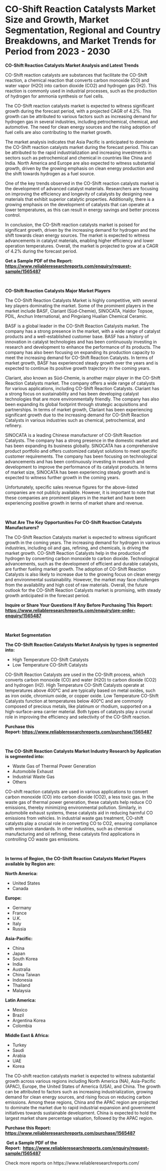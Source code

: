 <p><h1>CO-Shift Reaction Catalysts Market Size and Growth, Market Segmentation, Regional and Country Breakdowns, and Market Trends for Period from 2023 -  2030</h1></p><p><strong>CO-Shift Reaction Catalysts Market Analysis and Latest Trends</strong></p>
<p><p>CO-Shift reaction catalysts are substances that facilitate the CO-Shift reaction, a chemical reaction that converts carbon monoxide (CO) and water vapor (H2O) into carbon dioxide (CO2) and hydrogen gas (H2). This reaction is commonly used in industrial processes, such as the production of hydrogen for ammonia synthesis or fuel cells.</p><p>The CO-Shift reaction catalysts market is expected to witness significant growth during the forecast period, with a projected CAGR of 4.2%. This growth can be attributed to various factors such as increasing demand for hydrogen gas in several industries, including petrochemical, chemical, and automotive. The need for clean energy sources and the rising adoption of fuel cells are also contributing to the market growth.</p><p>The market analysis indicates that Asia Pacific is anticipated to dominate the CO-Shift reaction catalysts market during the forecast period. This can be attributed to the rapid industrialization and increasing investments in sectors such as petrochemical and chemical in countries like China and India. North America and Europe are also expected to witness substantial growth, driven by the growing emphasis on clean energy production and the shift towards hydrogen as a fuel source.</p><p>One of the key trends observed in the CO-Shift reaction catalysts market is the development of advanced catalyst materials. Researchers are focusing on improving the efficiency and longevity of catalysts by designing new materials that exhibit superior catalytic properties. Additionally, there is a growing emphasis on the development of catalysts that can operate at lower temperatures, as this can result in energy savings and better process control.</p><p>In conclusion, the CO-Shift reaction catalysts market is poised for significant growth, driven by the increasing demand for hydrogen and the shift towards clean energy sources. The market is expected to witness advancements in catalyst materials, enabling higher efficiency and lower operation temperatures. Overall, the market is projected to grow at a CAGR of 4.2% during the forecast period.</p></p>
<p><strong>Get a Sample PDF of the Report:&nbsp; <a href="https://www.reliableresearchreports.com/enquiry/request-sample/1565487">https://www.reliableresearchreports.com/enquiry/request-sample/1565487</a></strong></p>
<p>&nbsp;</p>
<p><strong>CO-Shift Reaction Catalysts Major Market Players</strong></p>
<p><p>The CO-Shift Reaction Catalysts Market is highly competitive, with several key players dominating the market. Some of the prominent players in the market include BASF, Clariant (Süd-Chemie), SINOCATA, Haldor Topsoe, PDIL, Anchun International, and Pingxiang Hualian Chemical Ceramic.</p><p>BASF is a global leader in the CO-Shift Reaction Catalysts market. The company has a strong presence in the market, with a wide range of catalyst products and a well-established customer base. BASF has a history of innovation in catalyst technologies and has been continuously investing in research and development to enhance the performance of its products. The company has also been focusing on expanding its production capacity to meet the increasing demand for CO-Shift Reaction Catalysts. In terms of market growth, BASF has experienced steady growth over the years and is expected to continue its positive growth trajectory in the coming years.</p><p>Clariant, also known as Süd-Chemie, is another major player in the CO-Shift Reaction Catalysts market. The company offers a wide range of catalysts for various applications, including CO-Shift Reaction Catalysts. Clariant has a strong focus on sustainability and has been developing catalyst technologies that are more environmentally friendly. The company has also been expanding its global footprint through strategic acquisitions and partnerships. In terms of market growth, Clariant has been experiencing significant growth due to the increasing demand for CO-Shift Reaction Catalysts in various industries such as chemical, petrochemical, and refinery.</p><p>SINOCATA is a leading Chinese manufacturer of CO-Shift Reaction Catalysts. The company has a strong presence in the domestic market and has been expanding its business globally. SINOCATA has a comprehensive product portfolio and offers customized catalyst solutions to meet specific customer requirements. The company has been focusing on technological advancements and has been continuously investing in research and development to improve the performance of its catalyst products. In terms of market size, SINOCATA has been experiencing steady growth and is expected to witness further growth in the coming years.</p><p>Unfortunately, specific sales revenue figures for the above-listed companies are not publicly available. However, it is important to note that these companies are prominent players in the market and have been experiencing positive growth in terms of market share and revenue.</p></p>
<p>&nbsp;</p>
<p><strong>What Are The Key Opportunities For CO-Shift Reaction Catalysts Manufacturers?</strong></p>
<p><p>The CO-Shift Reaction Catalysts market is expected to witness significant growth in the coming years. The increasing demand for hydrogen in various industries, including oil and gas, refining, and chemicals, is driving the market growth. CO-Shift Reaction Catalysts help in the production of hydrogen by converting carbon monoxide to carbon dioxide. Technological advancements, such as the development of efficient and durable catalysts, are further fueling market growth. The adoption of CO-Shift Reaction Catalysts is also likely to increase due to the growing focus on clean energy and environmental sustainability. However, the market may face challenges from the availability and high cost of raw materials. Overall, the future outlook for the CO-Shift Reaction Catalysts market is promising, with steady growth anticipated in the forecast period.</p></p>
<p><strong>Inquire or Share Your Questions If Any Before Purchasing This Report: <a href="https://www.reliableresearchreports.com/enquiry/pre-order-enquiry/1565487">https://www.reliableresearchreports.com/enquiry/pre-order-enquiry/1565487</a></strong></p>
<p>&nbsp;</p>
<p><strong>Market Segmentation</strong></p>
<p><strong>The CO-Shift Reaction Catalysts Market Analysis by types is segmented into:</strong></p>
<p><ul><li>High Temperature CO-Shift Catalysts</li><li>Low Temperature CO-Shift Catalysts</li></ul></p>
<p><p>CO-Shift Reaction Catalysts are used in the CO-Shift process, which converts carbon monoxide (CO) and water (H2O) to carbon dioxide (CO2) and hydrogen (H2). High Temperature CO-Shift Catalysts operate at temperatures above 400°C and are typically based on metal oxides, such as iron oxide, chromium oxide, or copper oxide. Low Temperature CO-Shift Catalysts function at temperatures below 400°C and are commonly composed of precious metals, like platinum or rhodium, supported on a high-surface-area carrier material. Both types of catalysts play a crucial role in improving the efficiency and selectivity of the CO-Shift reaction.</p></p>
<p><strong>Purchase this Report:&nbsp;<a href="https://www.reliableresearchreports.com/purchase/1565487">https://www.reliableresearchreports.com/purchase/1565487</a></strong></p>
<p>&nbsp;</p>
<p><strong>The CO-Shift Reaction Catalysts Market Industry Research by Application is segmented into:</strong></p>
<p><ul><li>Waste Gas of Thermal Power Generation</li><li>Automobile Exhaust</li><li>Industrial Waste Gas</li><li>Others</li></ul></p>
<p><p>CO-shift reaction catalysts are used in various applications to convert carbon monoxide (CO) into carbon dioxide (CO2), a less toxic gas. In the waste gas of thermal power generation, these catalysts help reduce CO emissions, thereby minimizing environmental pollution. Similarly, in automobile exhaust systems, these catalysts aid in reducing harmful CO emissions from vehicles. In industrial waste gas treatment, CO-shift catalysts play a crucial role in converting CO to CO2, ensuring compliance with emission standards. In other industries, such as chemical manufacturing and oil refining, these catalysts find applications in controlling CO waste gas emissions.</p></p>
<p>&nbsp;</p>
<p><strong>In terms of Region, the CO-Shift Reaction Catalysts Market Players available by Region are:</strong></p>
<p>
    <p> <strong> North America: </strong>
        <ul>
            <li>United States</li>
            <li>Canada</li>
        </ul>
        </p> 
    <p> <strong> Europe: </strong>
        <ul>
            <li>Germany</li>
            <li>France</li>
            <li>U.K.</li>
            <li>Italy</li>
            <li>Russia</li>
        </ul>
        </p> 
    <p> <strong> Asia-Pacific: </strong>
        <ul>
            <li>China</li>
            <li>Japan</li>
            <li>South Korea</li>
            <li>India</li>
            <li>Australia</li>
            <li>China Taiwan</li>
            <li>Indonesia</li>
            <li>Thailand</li>
            <li>Malaysia</li>
        </ul>
        </p> 
    <p> <strong> Latin America: </strong>
        <ul>
            <li>Mexico</li>
            <li>Brazil</li>
            <li>Argentina Korea</li>
            <li>Colombia</li>
        </ul>
        </p> 
    <p> <strong> Middle East & Africa: </strong>
        <ul>
            <li>Turkey</li>
            <li>Saudi</li>
            <li>Arabia</li>
            <li>UAE</li>
            <li>Korea</li>
        </ul>
    </p>
    </p>
<p><p>The CO-shift reaction catalysts market is expected to witness substantial growth across various regions including North America (NA), Asia-Pacific (APAC), Europe, the United States of America (USA), and China. The growth can be attributed to factors such as increasing industrialization, growing demand for clean energy sources, and rising focus on reducing carbon emissions. Among these regions, China and the APAC region are projected to dominate the market due to rapid industrial expansion and government initiatives towards sustainable development. China is expected to hold the largest market share percentage valuation, followed by the APAC region.</p></p>
<p><strong>Purchase this Report: <a href="https://www.reliableresearchreports.com/purchase/1565487">https://www.reliableresearchreports.com/purchase/1565487</a></strong></p>
<p>&nbsp;<strong>Get a Sample PDF of the Report:&nbsp;&nbsp;<a href="https://www.reliableresearchreports.com/enquiry/request-sample/1565487">https://www.reliableresearchreports.com/enquiry/request-sample/1565487</a></strong></p>
<p><strong></strong></p>
<p>Check more reports on https://www.reliableresearchreports.com/</p>